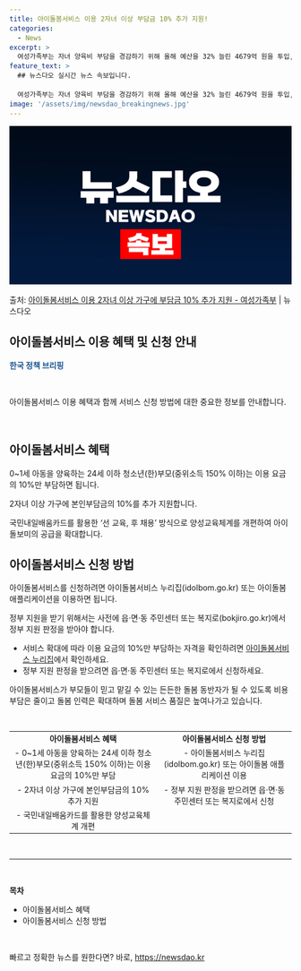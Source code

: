 ```yaml
---
title: 아이돌봄서비스 이용 2자녀 이상 부담금 10% 추가 지원!
categories:
  - News
excerpt: >
  여성가족부는 자녀 양육비 부담을 경감하기 위해 올해 예산을 32% 늘린 4679억 원을 투입, 아이돌봄서비스…
feature_text: >
  ## 뉴스다오 실시간 뉴스 속보입니다.

  여성가족부는 자녀 양육비 부담을 경감하기 위해 올해 예산을 32% 늘린 4679억 원을 투입, 아이돌봄서비스…
image: '/assets/img/newsdao_breakingnews.jpg'
---
```


![뉴스다오 속보](/assets/img/newsdao_breakingnews.jpg)

<p>출처: <a href="https://newsdao.kr/2916" rel="dofollow">아이돌봄서비스 이용 2자녀 이상 가구에 부담금 10% 추가 지원 - 여성가족부</a> | 뉴스다오</p>

<h2 data-ke-size="size26">아이돌봄서비스 이용 혜택 및 신청 안내</h2>
<p data-ke-size="size16"><b><span style="color: #1a5490;">한국 정책 브리핑</span></b></p>
<p data-ke-size="size16">&nbsp;</p>
아이돌봄서비스 이용 혜택과 함께 서비스 신청 방법에 대한 중요한 정보를 안내합니다.
<p data-ke-size="size16">&nbsp;</p>

<h2 data-ke-size="size24">아이돌봄서비스 혜택</h2>
<p data-ke-size="size16">0~1세 아동을 양육하는 24세 이하 청소년(한)부모(중위소득 150% 이하)는 이용 요금의 10%만 부담하면 됩니다.</p>
<p data-ke-size="size16">2자녀 이상 가구에 본인부담금의 10%를 추가 지원합니다.</p>
<p data-ke-size="size16">국민내일배움카드를 활용한 ‘선 교육, 후 채용’ 방식으로 양성교육체계를 개편하여 아이돌보미의 공급을 확대합니다.</p>

<h2 data-ke-size="size24">아이돌봄서비스 신청 방법</h2>
<p data-ke-size="size16">아이돌봄서비스를 신청하려면 아이돌봄서비스 누리집(idolbom.go.kr) 또는 아이돌봄 애플리케이션을 이용하면 됩니다.</p>
<p data-ke-size="size16">정부 지원을 받기 위해서는 사전에 읍·면·동 주민센터 또는 복지로(bokjiro.go.kr)에서 정부 지원 판정을 받아야 합니다.</p>

<ul>
	<li>서비스 확대에 따라 이용 요금의 10%만 부담하는 자격을 확인하려면 <a href="https://idolbom.go.kr" target="_blank" rel="nofollow">아이돌봄서비스 누리집</a>에서 확인하세요.</li>
	<li>정부 지원 판정을 받으려면 읍·면·동 주민센터 또는 복지로에서 신청하세요.</li>
</ul>
<p data-ke-size="size16">아이돌봄서비스가 부모들이 믿고 맡길 수 있는 든든한 돌봄 동반자가 될 수 있도록 비용 부담은 줄이고 돌봄 인력은 확대하며 돌봄 서비스 품질은 높여나가고 있습니다.</p>
<p data-ke-size="size16">&nbsp;</p>
<table>
	<tbody>
		<tr>
			<td style="text-align: center; height: 17px;"><b>아이돌봄서비스 혜택</b></td>
			<td style="text-align: center; height: 17px;"><b>아이돌봄서비스 신청 방법</b></td>
		</tr>
		<tr>
			<td style="text-align: center; height: 17px;">- 0~1세 아동을 양육하는 24세 이하 청소년(한)부모(중위소득 150% 이하)는 이용 요금의 10%만 부담</td>
			<td style="text-align: center; height: 17px;">- 아이돌봄서비스 누리집(idolbom.go.kr) 또는 아이돌봄 애플리케이션 이용</td>
		</tr>
		<tr>
			<td style="text-align: center; height: 17px;">- 2자녀 이상 가구에 본인부담금의 10% 추가 지원</td>
			<td style="text-align: center; height: 17px;">- 정부 지원 판정을 받으려면 읍·면·동 주민센터 또는 복지로에서 신청</td>
		</tr>
		<tr>
			<td style="text-align: center; height: 17px;">- 국민내일배움카드를 활용한 양성교육체계 개편</td>
			<td colspan="1" rowspan="1" style="text-align: center;">&nbsp;</td>
		</tr>
	</tbody>
</table>
<p data-ke-size="size16">&nbsp;</p>
<hr>
<p data-ke-size="size16">&nbsp;</p>
<b>목차</b>
<ul>
	<li>아이돌봄서비스 혜택</li>
	<li>아이돌봄서비스 신청 방법</li>
</ul>
<p data-ke-size="size16">&nbsp;</p> 

빠르고 정확한 뉴스를 원한다면? 바로, <a href="https://newsdao.kr" rel="dofollow">https://newsdao.kr</a>


    
